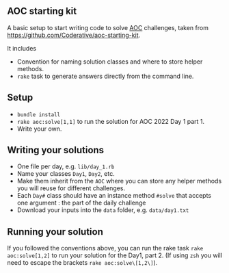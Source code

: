 ## AOC starting kit

A basic setup to start writing code to solve [AOC](adventofcode.com) challenges,
taken from https://github.com/Coderative/aoc-starting-kit.

It includes
- Convention for naming solution classes and where to store helper methods.
- `rake` task to generate answers directly from the command line.

## Setup

- `bundle install`
- `rake aoc:solve[1,1]` to run the solution for AOC 2022 Day 1 part 1.
- Write your own.

## Writing your solutions

- One file per day, e.g. `lib/day_1.rb`
- Name your classes `Day1`, `Day2`, etc.
- Make them inherit from the `AOC` where you can store any helper methods you
  will reuse for different challenges.
- Each `Day#` class should have an instance method `#solve` that accepts one
  argument : the part of the daily challenge
- Download your inputs into the `data` folder, e.g. `data/day1.txt`

## Running your solution

If you followed the conventions above, you can run the rake task
`rake aoc:solve[1,2]` to run your solution for the Day1, part 2.
(If using `zsh` you will need to escape the brackets `rake aoc:solve\[1,2\]`).